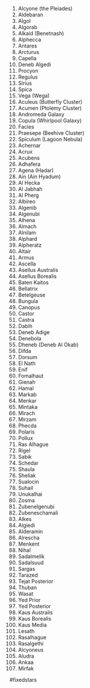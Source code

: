 
1. Alcyone (the Pleiades)
2. Aldebaran
3. Algol
4. Algorab
5. Alkaid (Benetnash)
6. Alphecca
7. Antares
8. Arcturus
9. Capella
10. Deneb Algedi
11. Procyon
12. Regulus
13. Sirius
14. Spica
15. Vega (Wega)
16. Aculeus (Butterfly Cluster)
17. Acumen (Ptolemy Cluster)
18. Andromeda Galaxy
19. Copula (Whirlpool Galaxy)
20. Facies
21. Praesepe (Beehive Cluster)
22. Spiculum (Lagoon Nebula)
23. Achernar
24. Acrux
25. Acubens
26. Adhafera
27. Agena (Hadar)
28. Ain (Ain Hyadum)
29. Al Hecka
30. Al Jabhah
31. Al Pherg
32. Albireo
33. Algenib
34. Algenubi
35. Alhena
36. Almach
37. Alnilam
38. Alphard
39. Alpheratz
40. Altair
41. Armus
42. Ascella
43. Asellus Australis
44. Asellus Borealis
45. Baten Kaitos
46. Bellatrix
47. Betelgeuse
48. Bungula
49. Canopus
50. Castor
51. Castra
52. Dabih
53. Deneb Adige
54. Denebola
55. Dheneb (Deneb Al Okab)
56. Difda
57. Dorsum
58. El Nath
59. Enif
60. Fomalhaut
61. Gienah
62. Hamal
63. Markab
64. Menkar
65. Mintaka
66. Mirach
67. Mirzam
68. Phecda
69. Polaris
70. Pollux
71. Ras Alhague
72. Rigel
73. Sabik
74. Schedar
75. Shaula
76. Sheliak
77. Sualocin
78. Suhail
79. Unukalhai
80. Zosma
81. Zubenelgenubi
82. Zubeneschamali
83. Alkes
84. Algiedi
85. Alderamin
86. Alrescha
87. Menkent
88. Nihal
89. Sadalmelik
90. Sadalsuud
91. Sargas
92. Tarazed
93. Tejat Posterior
94. Thuban
95. Wasat
96. Yed Prior
97. Yed Posterior
98. Kaus Australis
99. Kaus Borealis
100. Kaus Media
101. Lesath
102. Rasalhague
103. Rasalgethi
104. Alcyoneus
105. Aludra
106. Ankaa
107. Mirfak

#fixedstars 